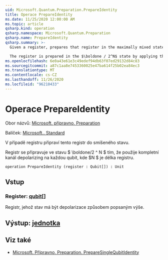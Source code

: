 ```yaml
---
uid: Microsoft.Quantum.Preparation.PrepareIdentity
title: Operace PrepareIdentity
ms.date: 11/25/2020 12:00:00 AM
ms.topic: article
qsharp.kind: operation
qsharp.namespace: Microsoft.Quantum.Preparation
qsharp.name: PrepareIdentity
qsharp.summary: >-
  Given a register, prepares that register in the maximally mixed state.

  The register is prepared in the $\boldone / 2^N$ state by applying the complete depolarizing channel to each qubit, where $N$ is the length of the register.
ms.openlocfilehash: 6e0a43e61e3c49edef94db63f07ed29132d84c83
ms.sourcegitcommit: a87c1aa8e7453360025e47ba614f25b02ea84ec3
ms.translationtype: MT
ms.contentlocale: cs-CZ
ms.lasthandoff: 11/26/2020
ms.locfileid: "96210433"
---
```

# <a name="prepareidentity-operation"></a>Operace PrepareIdentity

Obor názvů: [Microsoft. přípravno. Preparation](xref:Microsoft.Quantum.Preparation)

Balíček: [Microsoft.. Standard](https://nuget.org/packages/Microsoft.Quantum.Standard)


V případě registru připraví tento registr do smíšeného stavu.

Registr se připravuje ve stavu $ \boldone/2 ^ N $ tím, že použije kompletní kanál depolarizing na každou qubit, kde $N $ je délka registru.

```qsharp
operation PrepareIdentity (register : Qubit[]) : Unit
```


## <a name="input"></a>Vstup

### <a name="register--qubit"></a>Register: [qubit](xref:microsoft.quantum.lang-ref.qubit)[]

Registr, jehož stav má být depolarizace způsobem popsaným výše.



## <a name="output--unit"></a>Výstup: [jednotka](xref:microsoft.quantum.lang-ref.unit)



## <a name="see-also"></a>Viz také

- [Microsoft. Přípravno. Preparation. PrepareSingleQubitIdentity](xref:Microsoft.Quantum.Preparation.PrepareSingleQubitIdentity)